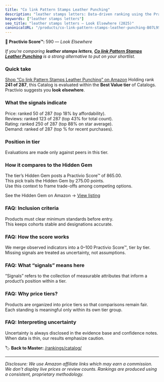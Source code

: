 ```yaml
---
title: "Co link Pattern Stamps Leather Punching"
description: "leather stamps letters: Data-driven ranking using the Practivio Score™. Positioned by quality, value, demand, findability, momentum."
keywords: ["leather stamps letters"]
seo_title: "leather stamps letters — Look Elsewhere (2025)"
canonicalURL: "/products/co-link-pattern-stamps-leather-punching-B07L9S8J22/"
---
```


**🚫 Practivio Score™:** 590 — _Look Elsewhere_


*If you're comparing **leather stamps letters**, **[Co link Pattern Stamps Leather Punching](https://www.amazon.com/dp/B07L9S8J22?tag=practivio-20)** is a strong alternative to put on your shortlist.*
### Quick take
[Shop “Co link Pattern Stamps Leather Punching” on Amazon](https://www.amazon.com/dp/B07L9S8J22?tag=practivio-20)
Holding rank **241 of 287**, this Catalog is evaluated within the **Best Value tier** of Catalogs.  
Practivio suggests you **look elsewhere**.

### What the signals indicate
Price: ranked 50 of 287 (top 18% by affordability).  
Reviews: ranked 123 of 287 (top 43% for total count).  
Rating: ranked 250 of 287 (top 88% on star average).  
Demand: ranked  of 287 (top % for recent purchases).

### Position in tier
Evaluations are made only against peers in this tier.

### How it compares to the Hidden Gem
The tier’s Hidden Gem posts a Practivio Score™ of 865.00.  
This pick trails the Hidden Gem by 275.00 points.  
Use this context to frame trade-offs among competing options.  

See the Hidden Gem on Amazon → [View listing](https://www.amazon.com/dp/B014549SNG?tag=practivio-20)

### FAQ: Inclusion criteria
Products must clear minimum standards before entry.  
This keeps cohorts stable and designations accurate.

### FAQ: How the score works
We merge observed indicators into a 0–100 Practivio Score™, tier by tier.  
Missing signals are treated as uncertainty, not assumptions.

### FAQ: What “signals” means here
“Signals” refers to the collection of measurable attributes that inform a product’s position within a tier.

### FAQ: Why price tiers?
Products are organized into price tiers so that comparisons remain fair.  
Each standing is meaningful only within its own tier group.

### FAQ: Interpreting uncertainty
Uncertainty is always disclosed in the evidence base and confidence notes.  
When data is thin, our results emphasize caution.


🏷️ **Back to Master:** [/rankings/catalog/](/rankings/catalog/)

---
_Disclosure: We use Amazon affiliate links which may earn a commission. We don’t display live prices or review counts. Rankings are produced using a consistent, proprietary methodology._
